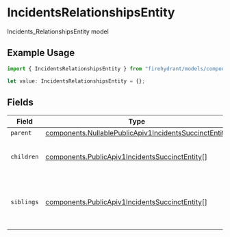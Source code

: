 # IncidentsRelationshipsEntity

Incidents_RelationshipsEntity model

## Example Usage

```typescript
import { IncidentsRelationshipsEntity } from "firehydrant/models/components";

let value: IncidentsRelationshipsEntity = {};
```

## Fields

| Field                                                                                                                          | Type                                                                                                                           | Required                                                                                                                       | Description                                                                                                                    |
| ------------------------------------------------------------------------------------------------------------------------------ | ------------------------------------------------------------------------------------------------------------------------------ | ------------------------------------------------------------------------------------------------------------------------------ | ------------------------------------------------------------------------------------------------------------------------------ |
| `parent`                                                                                                                       | [components.NullablePublicApiv1IncidentsSuccinctEntity](../../models/components/nullablepublicapiv1incidentssuccinctentity.md) | :heavy_minus_sign:                                                                                                             | N/A                                                                                                                            |
| `children`                                                                                                                     | [components.PublicApiv1IncidentsSuccinctEntity](../../models/components/publicapiv1incidentssuccinctentity.md)[]               | :heavy_minus_sign:                                                                                                             | The root incident's child incidents.                                                                                           |
| `siblings`                                                                                                                     | [components.PublicApiv1IncidentsSuccinctEntity](../../models/components/publicapiv1incidentssuccinctentity.md)[]               | :heavy_minus_sign:                                                                                                             | A list of incidents that share the root incident's parent.                                                                     |